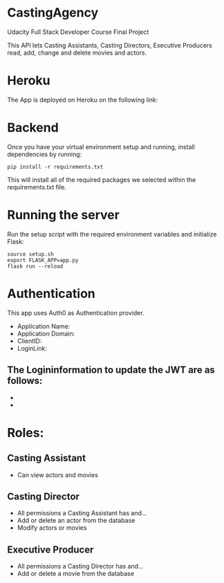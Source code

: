 # CastingAgency
Udacity Full Stack Developer Course Final Project

This API lets Casting Assistants, Casting Directors, Executive Producers read, add, change and delete movies and actors.

# Heroku
The App is deployed on Heroku on the following link:

# Backend
Once you have your virtual environment setup and running, install dependencies by running:
```
pip install -r requirements.txt
```
This will install all of the required packages we selected within the requirements.txt file.

# Running the server
Run the setup script with the required environment variables and initialize Flask:
```
source setup.sh
export FLASK_APP=app.py
flask run --reload
```

# Authentication
This app uses Auth0 as Authentication provider.
- Application Name: 
- Application Domain: 
- ClientID: 
- LoginLink: 

The Logininformation to update the JWT are as follows:
- 
- 
- 


# Roles:
## Casting Assistant
- Can view actors and movies

## Casting Director
- All permissions a Casting Assistant has and…
- Add or delete an actor from the database
- Modify actors or movies

## Executive Producer
- All permissions a Casting Director has and…
- Add or delete a movie from the database